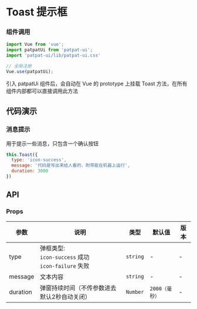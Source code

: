 # Toast 提示框

### 组件调用

```js
import Vue from 'vue';
import patpatUi from 'patpat-ui';
import 'patpat-ui/lib/patpat-ui.css'

// 全局注册
Vue.use(patpatUi);
```
引入 patpatUi 组件后，会自动在 Vue 的 prototype 上挂载 Toast 方法，在所有组件内部都可以直接调用此方法

## 代码演示

### 消息提示

用于提示一些消息，只包含一个确认按钮

```javascript
this.Toast({
  type: 'icon-success',
  message: '代码是写出来给人看的，附带能在机器上运行',
  duration: 3000
})

```


## API

### Props

| 参数 | 说明 | 类型 | 默认值 | 版本 |
|------|------|------|------|------|
| type | 弹框类型: <br />`icon-success` 成功 <br /> `icon-failure` 失败 | `string` | - | - |
| message | 文本内容 | `string` | - | - |
| duration | 弹窗持续时间（不传参数进去默认2秒自动关闭） | `Number` | `2000（毫秒）` | - |